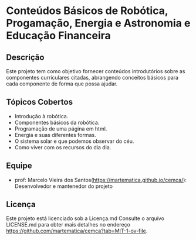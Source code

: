 # Conteúdos Básicos de Robótica, Progamação, Energia e Astronomia e Educação Financeira

## Descrição
Este projeto tem como objetivo fornecer conteúdos introdutórios sobre as componentes curriculares citadas, abrangendo conceitos básicos para cada componente de forma que possa ajudar.

## Tópicos Cobertos
- Introdução à robótica.
- Componentes básicos da robótica.
- Programação de uma página em html.
- Energia e suas diferentes formas.
- O sistema solar e que podemos observar do céu.
- Como viver com os recursos do dia dia.


## Equipe
- prof: Marcelo Vieira dos Santos(https://martematica.github.io/cemca/): Desenvolvedor e mantenedor do projeto

## Licença
Este projeto está licenciado sob a Licença.md Consulte o arquivo LICENSE.md para obter mais detalhes no endereço https://github.com/martematica/cemca?tab=MIT-1-ov-file.
